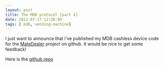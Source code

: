 ```yaml
---
layout: post
title: The MDB protocol [part 4]
date: 2012-07-17 12:36:00
tags: [ mdb, vending-machine]
---
```


I just want to announce that i've published my MDB cashless  device code for the [MateDealer](https://reaktor23.org/de/projects/mate_dealer) project on github.
It would be nice to get some feedback!

Here is the [github repo](https://github.com/Bouni/MateDealer)
